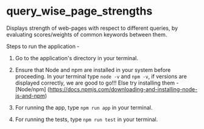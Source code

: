 # query_wise_page_strengths
Displays strength of web-pages with respect to different queries, by evaluating scores/weights of common keywords between them.

Steps to run the application -
1. Go to the application's directory in your terminal.
2. Ensure that Node and npm are installed in your system before proceeding.
   In your terminal type `node -v` and `npm -v`, if versions are displayed correctly, we are good to go!!!
   Else try installing them - [Node/npm] (https://docs.npmjs.com/downloading-and-installing-node-js-and-npm)

3. For running the app, type `npm run app` in your terminal.
4. For running the tests, type `npm run test` in your terminal.
